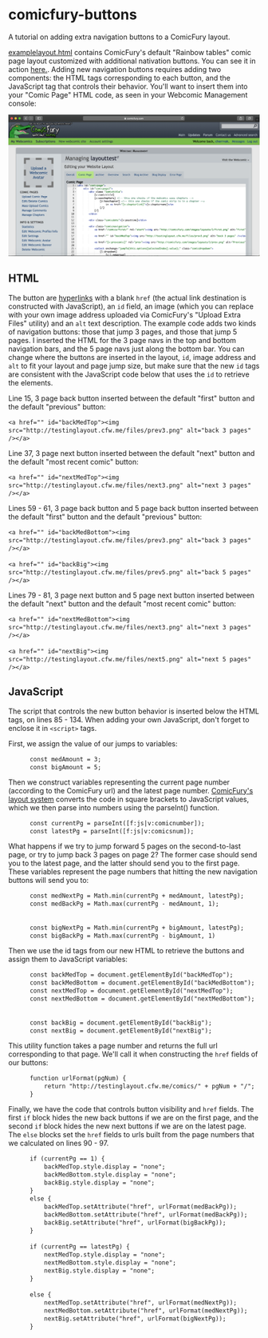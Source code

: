 # comicfury-buttons
A tutorial on adding extra navigation buttons to a ComicFury layout.

[examplelayout.html](https://github.com/ksadov/comicfury-buttons/blob/master/examplelayout.html) contains ComicFury's default "Rainbow tables" comic page layout customized with additional nativation buttons. You can see it in action [here.](http://testinglayout.cfw.me/comics/). Adding new navigation buttons requires adding two components: the HTML tags corresponding to each button, and the JavaScript tag that controls their behavior. You'll want to insert them into your "Comic Page" HTML code, as seen in your Webcomic Management console:

![Screenshot of the ComicFury Webcomic Management console, showing the "Comic Page" layout section](cfpagelayout.png)

## HTML
The button are [hyperlinks](https://developer.mozilla.org/en-US/docs/Learn/HTML/Introduction_to_HTML/Creating_hyperlinks) with a blank `href` (the actual link destination is constructed with JavaScript), an `id` field, an image (which you can replace with your own image address uploaded via ComicFury's "Upload Extra Files" utility) and an `alt` text description. The example code adds two kinds of navigation buttons: those that jump 3 pages, and those that jump 5 pages. I inserted the HTML for the 3 page navs in the top and bottom navigation bars, and the 5 page navs just along the bottom bar. You can change where the buttons are inserted in the layout, `id`, image address and `alt` to fit your layout and page jump size, but make sure that the new `id` tags are consistent with the JavaScript code below that uses the `id` to retrieve the elements.

Line 15, 3 page back button inserted between the default "first" button and the default "previous" button:
```
<a href="" id="backMedTop"><img src="http://testinglayout.cfw.me/files/prev3.png" alt="back 3 pages" /></a>
```

Line 37, 3 page next button inserted between the default "next" button and the default "most recent comic" button:

```
<a href="" id="nextMedTop"><img src="http://testinglayout.cfw.me/files/next3.png" alt="next 3 pages" /></a>
```
Lines 59 - 61, 3 page back button and 5 page back button inserted between the default "first" button and the default "previous" button:

```
<a href="" id="backMedBottom"><img src="http://testinglayout.cfw.me/files/prev3.png" alt="back 3 pages" /></a> 

<a href="" id="backBig"><img src="http://testinglayout.cfw.me/files/prev5.png" alt="back 5 pages" /></a>
```

Lines 79 - 81, 3 page next button and 5 page next button inserted between the default "next" button and the default "most recent comic" button:

```
<a href="" id="nextMedBottom"><img src="http://testinglayout.cfw.me/files/next3.png" alt="next 3 pages" /></a>
	    
<a href="" id="nextBig"><img src="http://testinglayout.cfw.me/files/next5.png" alt="next 5 pages" /></a>
```

## JavaScript

The script that controls the new button behavior is inserted below the HTML tags, on lines 85 - 134. When adding your own JavaScript, don't forget to enclose it in `<script>` tags.

First, we assign the value of our jumps to variables:
```
	  const medAmount = 3;
	  const bigAmount = 5;
```

Then we construct variables representing the current page number (according to the ComicFury url) and the latest page number. [ComicFury's layout system](https://comicfury.com/forum/viewthread.php?id=12232) converts the code in square brackets to JavaScript values, which we then parse into numbers using the parseInt() function.

```
	  const currentPg = parseInt([f:js|v:comicnumber]);
	  const latestPg = parseInt([f:js|v:comicsnum]);
```

What happens if we try to jump forward 5 pages on the second-to-last page, or try to jump back 3 pages on page 2? The former case should send you to the latest page, and the latter should send you to the first page. These variables represent the page numbers that hitting the new navigation buttons will send you to:
```
	  const medNextPg = Math.min(currentPg + medAmount, latestPg);
	  const medBackPg = Math.max(currentPg - medAmount, 1);


	  const bigNextPg = Math.min(currentPg + bigAmount, latestPg);
	  const bigBackPg = Math.max(currentPg - bigAmount, 1)
```

Then we use the id tags from our new HTML to retrieve the buttons and assign them to JavaScript variables:
```
	  const backMedTop = document.getElementById("backMedTop");
	  const backMedBottom = document.getElementById("backMedBottom");
	  const nextMedTop = document.getElementById("nextMedTop");   
	  const nextMedBottom = document.getElementById("nextMedBottom");

	  	
	  const backBig = document.getElementById("backBig");
	  const nextBig = document.getElementById("nextBig");
```

This utility function takes a page number and returns the full url corresponding to that page. We'll call it when constructing the `href` fields of our buttons:
```
	  function urlFormat(pgNum) {
	      return "http://testinglayout.cfw.me/comics/" + pgNum + "/";
	  }
```

Finally, we have the code that controls button visibility and `href` fields. The first `if` block hides the new back buttons if we are on the first page, and the second `if` block hides the new next buttons if we are on the latest page. The `else` blocks set the `href` fields to urls built from the page numbers that we calculated on lines 90 - 97.
```
	  if (currentPg == 1) {
	      backMedTop.style.display = "none";
	      backMedBottom.style.display = "none";
	      backBig.style.display = "none";
	  }
	  else {
	      backMedTop.setAttribute("href", urlFormat(medBackPg));
	      backMedBottom.setAttribute("href", urlFormat(medBackPg));
	      backBig.setAttribute("href", urlFormat(bigBackPg));
	  }
  
	  if (currentPg == latestPg) {
	      nextMedTop.style.display = "none";
	      nextMedBottom.style.display = "none";
	      nextBig.style.display = "none";
	  }
	  
	  else {
	      nextMedTop.setAttribute("href", urlFormat(medNextPg));
	      nextMedBottom.setAttribute("href", urlFormat(medNextPg));
	      nextBig.setAttribute("href", urlFormat(bigNextPg));
	  }
```  
